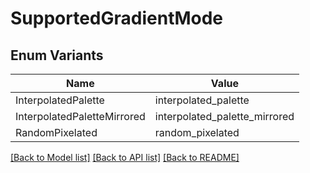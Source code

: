 # SupportedGradientMode

## Enum Variants

| Name | Value |
|---- | -----|
| InterpolatedPalette | interpolated_palette |
| InterpolatedPaletteMirrored | interpolated_palette_mirrored |
| RandomPixelated | random_pixelated |


[[Back to Model list]](../README.md#documentation-for-models) [[Back to API list]](../README.md#documentation-for-api-endpoints) [[Back to README]](../README.md)


